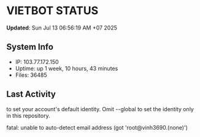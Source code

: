 # VIETBOT STATUS
**Updated**: Sun Jul 13 06:56:19 AM +07 2025

## System Info
- IP: 103.77.172.150
- Uptime: up 1 week, 10 hours, 43 minutes
- Files: 36485

## Last Activity

to set your account's default identity.
Omit --global to set the identity only in this repository.

fatal: unable to auto-detect email address (got 'root@vinh3690.(none)')
